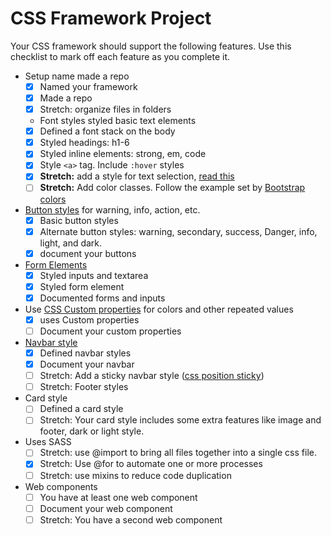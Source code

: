 # CSS Framework Project

Your CSS framework should support the following features. Use this checklist to mark off each feature as you complete it.

- Setup name made a repo
  - [x] Named your framework
  - [x] Made a repo
  - [x] Stretch: organize files in folders
  - Font styles styled basic text elements
  - [x] Defined a font stack on the body
  - [x] Styled headings: h1-6
  - [x] Styled inline elements: strong, em, code
  - [x] Style `<a>` tag. Include `:hover` styles
  - [x] **Stretch:** add a style for text selection, [read this](https://www.w3schools.com/cssref/sel_selection.asp)
  - [ ] **Stretch:** Add color classes. Follow the example set by [Bootstrap colors](https://getbootstrap.com/docs/4.5/utilities/colors/#color)
- [Button styles](https://github.com/Make-School-Courses/FEW-2.2-Web-Design-and-Advanced-CSS/blob/master/lessons/lesson-05.md#design-a-button) for warning, info, action, etc.
  - [x] Basic button styles
  - [x] Alternate button styles: warning, secondary, success, Danger, info, light, and dark.
  - [x] document your buttons
- [Form Elements](https://github.com/Make-School-Courses/FEW-2.2-Web-Design-and-Advanced-CSS/blob/master/lessons/lesson-06.md#challenge)
  - [x] Styled inputs and textarea
  - [x] Styled form element
  - [x] Documented forms and inputs
- Use [CSS Custom properties](https://github.com/Make-School-Courses/FEW-2.2-Web-Design-and-Advanced-CSS/blob/master/lessons/lesson-05.md#css-custom-properties) for colors and other repeated values
  - [x] uses Custom properties
  - [ ] Document your custom properties
- [Navbar style](https://github.com/Make-School-Courses/FEW-2.2-Web-Design-and-Advanced-CSS/blob/master/lessons/lesson-07.md#nav-bars)
  - [x] Defined navbar styles
  - [x] Document your navbar
  - [ ] Stretch: Add a sticky navbar style ([css position sticky](https://www.w3schools.com/howto/howto_js_sticky_header.asp))
  - [ ] Stretch: Footer styles
- Card style
  - [ ] Defined a card style
  - [ ] Stretch: Your card style includes some extra features like image and footer, dark or light style.
- Uses SASS
  - [ ] Stretch: use @import to bring all files together into a single css file.
  - [x] Stretch: Use @for to automate one or more processes
  - [ ] Stretch: use mixins to reduce code duplication
- Web components
  - [ ] You have at least one web component
  - [ ] Document your web component
  - [ ] Stretch: You have a second web component